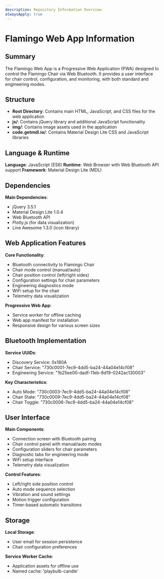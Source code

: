 ```yaml
---
description: Repository Information Overview
alwaysApply: true
---
```


# Flamingo Web App Information

## Summary
The Flamingo Web App is a Progressive Web Application (PWA) designed to control the Flamingo Chair via Web Bluetooth. It provides a user interface for chair control, configuration, and monitoring, with both standard and engineering modes.

## Structure
- **Root Directory**: Contains main HTML, JavaScript, and CSS files for the web application
- **js/**: Contains jQuery library and additional JavaScript functionality
- **img/**: Contains image assets used in the application
- **code.getmdl.io/**: Contains Material Design Lite CSS and JavaScript libraries

## Language & Runtime
**Language**: JavaScript (ES6)
**Runtime**: Web Browser with Web Bluetooth API support
**Framework**: Material Design Lite (MDL)

## Dependencies
**Main Dependencies**:
- jQuery 3.5.1
- Material Design Lite 1.0.4
- Web Bluetooth API
- Plotly.js (for data visualization)
- Line Awesome 1.3.0 (icon library)

## Web Application Features
**Core Functionality**:
- Bluetooth connectivity to Flamingo Chair
- Chair mode control (manual/auto)
- Chair position control (left/right sides)
- Configuration settings for chair parameters
- Engineering diagnostics mode
- WiFi setup for the chair
- Telemetry data visualization

**Progressive Web App**:
- Service worker for offline caching
- Web app manifest for installation
- Responsive design for various screen sizes

## Bluetooth Implementation
**Service UUIDs**:
- Discovery Service: 0x180A
- Chair Service: "730c0001-7ec9-4dd5-ba24-44a04e14cf08"
- Engineering Service: "1b25ee00-dadf-11eb-8d19-0242ac130003"

**Key Characteristics**:
- Auto Mode: "730c0003-7ec9-4dd5-ba24-44a04e14cf08"
- Chair State: "730c0009-7ec9-4dd5-ba24-44a04e14cf08"
- Chair Toggle: "730c0006-7ec9-4dd5-ba24-44a04e14cf08"

## User Interface
**Main Components**:
- Connection screen with Bluetooth pairing
- Chair control panel with manual/auto modes
- Configuration sliders for chair parameters
- Diagnostic tabs for engineering mode
- WiFi setup interface
- Telemetry data visualization

**Control Features**:
- Left/right side position control
- Auto mode sequence selection
- Vibration and sound settings
- Motion trigger configuration
- Timer-based automatic transitions

## Storage
**Local Storage**:
- User email for session persistence
- Chair configuration preferences

**Service Worker Cache**:
- Application assets for offline use
- Named cache: 'playbulb-candle'